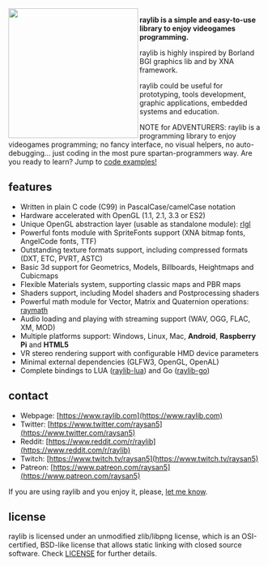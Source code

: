 <img align="left" src="https://github.com/raysan5/raylib/blob/master/logo/raylib_256x256.png" width=256>

**raylib is a simple and easy-to-use library to enjoy videogames programming.**

raylib is highly inspired by Borland BGI graphics lib and by XNA framework.

raylib could be useful for prototyping, tools development, graphic applications, embedded systems and education.

NOTE for ADVENTURERS: raylib is a programming library to enjoy videogames programming; 
no fancy interface, no visual helpers, no auto-debugging... just coding in the most 
pure spartan-programmers way. Are you ready to learn? Jump to [code examples!](https://www.raylib.com/examples.html)

features
--------
 
   *  Written in plain C code (C99) in PascalCase/camelCase notation
   *  Hardware accelerated with OpenGL (1.1, 2.1, 3.3 or ES2)
   *  Unique OpenGL abstraction layer (usable as standalone module): [rlgl](https://github.com/raysan5/raylib/blob/master/src/rlgl.c)
   *  Powerful fonts module with SpriteFonts support (XNA bitmap fonts, AngelCode fonts, TTF)
   *  Outstanding texture formats support, including compressed formats (DXT, ETC, PVRT, ASTC)
   *  Basic 3d support for Geometrics, Models, Billboards, Heightmaps and Cubicmaps
   *  Flexible Materials system, supporting classic maps and PBR maps
   *  Shaders support, including Model shaders and Postprocessing shaders
   *  Powerful math module for Vector, Matrix and Quaternion operations: [raymath](https://github.com/raysan5/raylib/blob/master/src/raymath.h)
   *  Audio loading and playing with streaming support (WAV, OGG, FLAC, XM, MOD)
   *  Multiple platforms support: Windows, Linux, Mac, **Android**, **Raspberry Pi** and **HTML5**
   *  VR stereo rendering support with configurable HMD device parameters
   *  Minimal external dependencies (GLFW3, OpenGL, OpenAL)
   *  Complete bindings to LUA ([raylib-lua](https://github.com/raysan5/raylib-lua)) and Go ([raylib-go](https://github.com/gen2brain/raylib-go))

contact
-------

   * Webpage: [https://www.raylib.com](https://www.raylib.com)
   * Twitter: [https://www.twitter.com/raysan5](https://www.twitter.com/raysan5)
   * Reddit: [https://www.reddit.com/r/raylib](https://www.reddit.com/r/raylib)
   * Twitch: [https://www.twitch.tv/raysan5](https://www.twitch.tv/raysan5)
   * Patreon: [https://www.patreon.com/raysan5](https://www.patreon.com/raysan5)

If you are using raylib and you enjoy it, please, [let me know][raysan5].

license
-------

raylib is licensed under an unmodified zlib/libpng license, which is an OSI-certified, BSD-like license that allows static linking with closed source software. Check [LICENSE](LICENSE.md) for further details.

[raysan5]: mailto:ray@raylib.com "Ramon Santamaria - Ray San"


